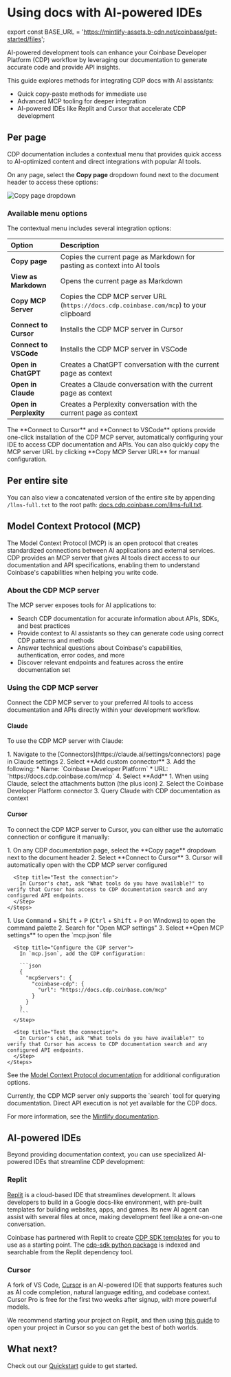 # Using docs with AI-powered IDEs

export const BASE_URL = 'https://mintlify-assets.b-cdn.net/coinbase/get-started/files';


AI-powered development tools can enhance your Coinbase Developer Platform (CDP) workflow by leveraging our documentation to generate accurate code and provide API insights.

This guide explores methods for integrating CDP docs with AI assistants:

* Quick copy-paste methods for immediate use
* Advanced MCP tooling for deeper integration
* AI-powered IDEs like Replit and Cursor that accelerate CDP development

## Per page

CDP documentation includes a contextual menu that provides quick access to AI-optimized content and direct integrations with popular AI tools.

On any page, select the **Copy page** dropdown found next to the document header to access these options:

<Frame>
  <img src="https://mintlify.s3.us-west-1.amazonaws.com/coinbase-prod/get-started/images/cdp-ai.png" alt="Copy page dropdown" />
</Frame>

### Available menu options

The contextual menu includes several integration options:

| Option                 | Description                                                                           |
| :--------------------- | :------------------------------------------------------------------------------------ |
| **Copy page**          | Copies the current page as Markdown for pasting as context into AI tools              |
| **View as Markdown**   | Opens the current page as Markdown                                                    |
| **Copy MCP Server**    | Copies the CDP MCP server URL (`https://docs.cdp.coinbase.com/mcp`) to your clipboard |
| **Connect to Cursor**  | Installs the CDP MCP server in Cursor                                                 |
| **Connect to VSCode**  | Installs the CDP MCP server in VSCode                                                 |
| **Open in ChatGPT**    | Creates a ChatGPT conversation with the current page as context                       |
| **Open in Claude**     | Creates a Claude conversation with the current page as context                        |
| **Open in Perplexity** | Creates a Perplexity conversation with the current page as context                    |

<Note>
  The **Connect to Cursor** and **Connect to VSCode** options provide one-click installation of the CDP MCP server, automatically configuring your IDE to access CDP documentation and APIs. You can also quickly copy the MCP server URL by clicking **Copy MCP Server URL** for manual configuration.
</Note>

## Per entire site

You can also view a concatenated version of the entire site by appending `/llms-full.txt` to the root path: [docs.cdp.coinbase.com/llms-full.txt](https://docs.cdp.coinbase.com/llms-full.txt).

## Model Context Protocol (MCP)

The Model Context Protocol (MCP) is an open protocol that creates standardized connections between AI applications and external services. CDP provides an MCP server that gives AI tools direct access to our documentation and API specifications, enabling them to understand Coinbase's capabilities when helping you write code.

### About the CDP MCP server

The MCP server exposes tools for AI applications to:

* Search CDP documentation for accurate information about APIs, SDKs, and best practices
* Provide context to AI assistants so they can generate code using correct CDP patterns and methods
* Answer technical questions about Coinbase's capabilities, authentication, error codes, and more
* Discover relevant endpoints and features across the entire documentation set

### Using the CDP MCP server

Connect the CDP MCP server to your preferred AI tools to access documentation and APIs directly within your development workflow.

#### Claude

To use the CDP MCP server with Claude:

<Steps>
  <Step title="Add the CDP MCP server to Claude">
    1. Navigate to the [Connectors](https://claude.ai/settings/connectors) page in Claude settings
    2. Select **Add custom connector**
    3. Add the following:
       * Name: `Coinbase Developer Platform`
       * URL: `https://docs.cdp.coinbase.com/mcp`
    4. Select **Add**
  </Step>

  <Step title="Access CDP docs in your chat">
    1. When using Claude, select the attachments button (the plus icon)
    2. Select the Coinbase Developer Platform connector
    3. Query Claude with CDP documentation as context
  </Step>
</Steps>

#### Cursor

To connect the CDP MCP server to Cursor, you can either use the automatic connection or configure it manually:

<Tabs>
  <Tab title="Automatic Connection">
    <Steps>
      <Step title="Use the Connect to Cursor option">
        1. On any CDP documentation page, select the **Copy page** dropdown next to the document header
        2. Select **Connect to Cursor**
        3. Cursor will automatically open with the CDP MCP server configured
      </Step>

      <Step title="Test the connection">
        In Cursor's chat, ask "What tools do you have available?" to verify that Cursor has access to CDP documentation search and any configured API endpoints.
      </Step>
    </Steps>
  </Tab>

  <Tab title="Manual Configuration">
    <Steps>
      <Step title="Open MCP settings">
        1. Use <kbd>Command</kbd> + <kbd>Shift</kbd> + <kbd>P</kbd> (<kbd>Ctrl</kbd> + <kbd>Shift</kbd> + <kbd>P</kbd> on Windows) to open the command palette
        2. Search for "Open MCP settings"
        3. Select **Open MCP settings** to open the `mcp.json` file
      </Step>

      <Step title="Configure the CDP server">
        In `mcp.json`, add the CDP configuration:

        ```json
        {
          "mcpServers": {
            "coinbase-cdp": {
              "url": "https://docs.cdp.coinbase.com/mcp"
            }
          }
        }
        ```
      </Step>

      <Step title="Test the connection">
        In Cursor's chat, ask "What tools do you have available?" to verify that Cursor has access to CDP documentation search and any configured API endpoints.
      </Step>
    </Steps>
  </Tab>
</Tabs>

See the [Model Context Protocol documentation](https://modelcontextprotocol.io/docs/tutorials/use-remote-mcp-server#connecting-to-a-remote-mcp-server) for additional configuration options.

<Note>
  Currently, the CDP MCP server only supports the `search` tool for querying documentation. Direct API execution is not yet available for the CDP docs.
</Note>

For more information, see the [Mintlify documentation](https://mintlify.com/docs/ai/model-context-protocol).

## AI-powered IDEs

Beyond providing documentation context, you can use specialized AI-powered IDEs that streamline CDP development:

### Replit

[Replit](https://replit.com/) is a cloud-based IDE that streamlines development. It allows developers to build in a Google docs-like environment, with pre-built templates for building websites, apps, and games. Its new AI agent can assist with several files at once, making development feel like a one-on-one conversation.

Coinbase has partnered with Replit to create [CDP SDK templates](https://replit.com/@CoinbaseDev) for you to use as a starting point. The [cdp-sdk python package](https://pypi.org/project/cdp-sdk/) is indexed and searchable from the Replit dependency tool.

### Cursor

A fork of VS Code, [Cursor](https://www.cursor.com/) is an AI-powered IDE that supports features such as AI code completion, natural language editing, and codebase context. Cursor Pro is free for the first two weeks after signup, with more powerful models.

We recommend starting your project on Replit, and then using [this guide](https://docs.replit.com/replit-workspace/ssh#connecting-to-your-repl) to open your project in Cursor so you can get the best of both worlds.

## What next?

Check out our [Quickstart](/get-started/quickstart) guide to get started.
